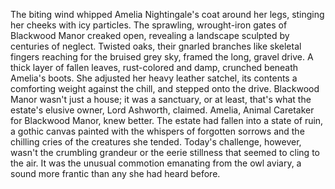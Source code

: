 The biting wind whipped Amelia Nightingale's coat around her legs, stinging her cheeks with icy particles.  The sprawling, wrought-iron gates of Blackwood Manor creaked open, revealing a landscape sculpted by centuries of neglect.  Twisted oaks, their gnarled branches like skeletal fingers reaching for the bruised grey sky, framed the long, gravel drive.  A thick layer of fallen leaves, rust-colored and damp, crunched beneath Amelia's boots.  She adjusted her heavy leather satchel, its contents a comforting weight against the chill, and stepped onto the drive.  Blackwood Manor wasn't just a house; it was a sanctuary, or at least, that's what the estate's elusive owner, Lord Ashworth, claimed.  Amelia, Animal Caretaker for Blackwood Manor, knew better.  The estate had fallen into a state of ruin, a gothic canvas painted with the whispers of forgotten sorrows and the chilling cries of the creatures she tended.  Today's challenge, however, wasn't the crumbling grandeur or the eerie stillness that seemed to cling to the air.  It was the unusual commotion emanating from the owl aviary, a sound more frantic than any she had heard before.
